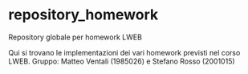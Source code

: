 # repository_homework
Repository globale per homework LWEB

Qui si trovano le implementazioni dei vari homework previsti nel corso LWEB.
Gruppo: Matteo Ventali (1985026) e Stefano Rosso (2001015)
